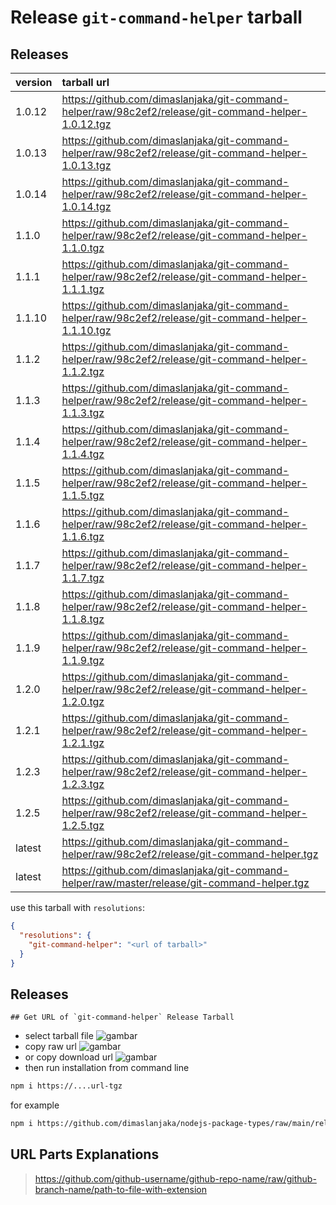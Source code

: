 # Release `git-command-helper` tarball
## Releases
| version | tarball url |
| :--- | :--- |
| 1.0.12 | https://github.com/dimaslanjaka/git-command-helper/raw/98c2ef2/release/git-command-helper-1.0.12.tgz |
| 1.0.13 | https://github.com/dimaslanjaka/git-command-helper/raw/98c2ef2/release/git-command-helper-1.0.13.tgz |
| 1.0.14 | https://github.com/dimaslanjaka/git-command-helper/raw/98c2ef2/release/git-command-helper-1.0.14.tgz |
| 1.1.0 | https://github.com/dimaslanjaka/git-command-helper/raw/98c2ef2/release/git-command-helper-1.1.0.tgz |
| 1.1.1 | https://github.com/dimaslanjaka/git-command-helper/raw/98c2ef2/release/git-command-helper-1.1.1.tgz |
| 1.1.10 | https://github.com/dimaslanjaka/git-command-helper/raw/98c2ef2/release/git-command-helper-1.1.10.tgz |
| 1.1.2 | https://github.com/dimaslanjaka/git-command-helper/raw/98c2ef2/release/git-command-helper-1.1.2.tgz |
| 1.1.3 | https://github.com/dimaslanjaka/git-command-helper/raw/98c2ef2/release/git-command-helper-1.1.3.tgz |
| 1.1.4 | https://github.com/dimaslanjaka/git-command-helper/raw/98c2ef2/release/git-command-helper-1.1.4.tgz |
| 1.1.5 | https://github.com/dimaslanjaka/git-command-helper/raw/98c2ef2/release/git-command-helper-1.1.5.tgz |
| 1.1.6 | https://github.com/dimaslanjaka/git-command-helper/raw/98c2ef2/release/git-command-helper-1.1.6.tgz |
| 1.1.7 | https://github.com/dimaslanjaka/git-command-helper/raw/98c2ef2/release/git-command-helper-1.1.7.tgz |
| 1.1.8 | https://github.com/dimaslanjaka/git-command-helper/raw/98c2ef2/release/git-command-helper-1.1.8.tgz |
| 1.1.9 | https://github.com/dimaslanjaka/git-command-helper/raw/98c2ef2/release/git-command-helper-1.1.9.tgz |
| 1.2.0 | https://github.com/dimaslanjaka/git-command-helper/raw/98c2ef2/release/git-command-helper-1.2.0.tgz |
| 1.2.1 | https://github.com/dimaslanjaka/git-command-helper/raw/98c2ef2/release/git-command-helper-1.2.1.tgz |
| 1.2.3 | https://github.com/dimaslanjaka/git-command-helper/raw/98c2ef2/release/git-command-helper-1.2.3.tgz |
| 1.2.5 | https://github.com/dimaslanjaka/git-command-helper/raw/98c2ef2/release/git-command-helper-1.2.5.tgz |
| latest | https://github.com/dimaslanjaka/git-command-helper/raw/98c2ef2/release/git-command-helper.tgz |
| latest | https://github.com/dimaslanjaka/git-command-helper/raw/master/release/git-command-helper.tgz |

use this tarball with `resolutions`:
```json
{
  "resolutions": {
    "git-command-helper": "<url of tarball>"
  }
}
```

## Releases

    ## Get URL of `git-command-helper` Release Tarball
- select tarball file
![gambar](https://user-images.githubusercontent.com/12471057/203216375-8af4b5d9-00c2-40fb-8d3d-d220beaabd46.png)
- copy raw url
![gambar](https://user-images.githubusercontent.com/12471057/203216508-7590cbb9-a1ce-47d6-96ca-8d82149f0762.png)
- or copy download url
![gambar](https://user-images.githubusercontent.com/12471057/203216541-3807d2c3-5213-49f3-b93d-c626dbae3b2e.png)
- then run installation from command line
```bash
npm i https://....url-tgz
```
for example
```bash
npm i https://github.com/dimaslanjaka/nodejs-package-types/raw/main/release/nodejs-package-types.tgz
```

## URL Parts Explanations
> https://github.com/github-username/github-repo-name/raw/github-branch-name/path-to-file-with-extension